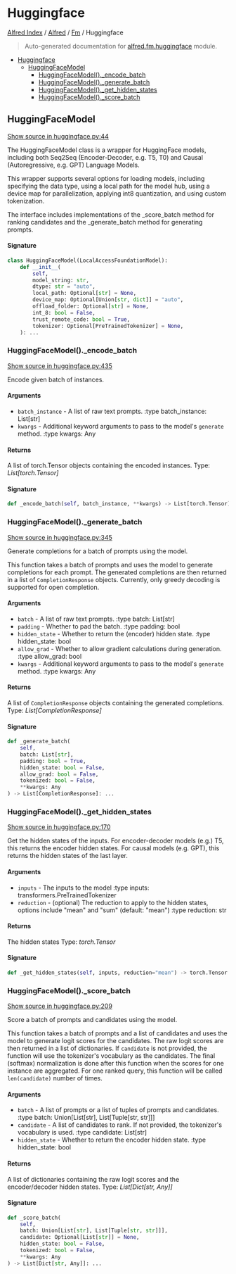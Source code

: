# Huggingface

[Alfred Index](../../README.md#alfred-index) / [Alfred](../index.md#alfred) / [Fm](./index.md#fm) / Huggingface

> Auto-generated documentation for [alfred.fm.huggingface](../../../alfred/fm/huggingface.py) module.

- [Huggingface](#huggingface)
  - [HuggingFaceModel](#huggingfacemodel)
    - [HuggingFaceModel()._encode_batch](#huggingfacemodel()_encode_batch)
    - [HuggingFaceModel()._generate_batch](#huggingfacemodel()_generate_batch)
    - [HuggingFaceModel()._get_hidden_states](#huggingfacemodel()_get_hidden_states)
    - [HuggingFaceModel()._score_batch](#huggingfacemodel()_score_batch)

## HuggingFaceModel

[Show source in huggingface.py:44](../../../alfred/fm/huggingface.py#L44)

The HuggingFaceModel class is a wrapper for HuggingFace models,
including both Seq2Seq (Encoder-Decoder, e.g. T5, T0) and Causal
(Autoregressive, e.g. GPT) Language Models.

This wrapper supports several options for loading models, including
specifying the data type, using a local path for the model hub, using
 a device map for parallelization, applying int8 quantization, and
 using custom tokenization.

The interface includes implementations of the _score_batch method
for ranking candidates and the _generate_batch method for generating prompts.

#### Signature

```python
class HuggingFaceModel(LocalAccessFoundationModel):
    def __init__(
        self,
        model_string: str,
        dtype: str = "auto",
        local_path: Optional[str] = None,
        device_map: Optional[Union[str, dict]] = "auto",
        offload_folder: Optional[str] = None,
        int_8: bool = False,
        trust_remote_code: bool = True,
        tokenizer: Optional[PreTrainedTokenizer] = None,
    ): ...
```

### HuggingFaceModel()._encode_batch

[Show source in huggingface.py:435](../../../alfred/fm/huggingface.py#L435)

Encode given batch of instances.

#### Arguments

- `batch_instance` - A list of raw text prompts.
:type batch_instance: List[str]
- `kwargs` - Additional keyword arguments to pass to the model's `generate` method.
:type kwargs: Any

#### Returns

A list of torch.Tensor objects containing the encoded instances.
Type: *List[torch.Tensor]*

#### Signature

```python
def _encode_batch(self, batch_instance, **kwargs) -> List[torch.Tensor]: ...
```

### HuggingFaceModel()._generate_batch

[Show source in huggingface.py:345](../../../alfred/fm/huggingface.py#L345)

Generate completions for a batch of prompts using the model.

This function takes a batch of prompts and uses the model to generate
completions for each prompt.
The generated completions are then returned in a list of `CompletionResponse` objects.
Currently, only greedy decoding is supported for open completion.

#### Arguments

- `batch` - A list of raw text prompts.
:type batch: List[str]
- `padding` - Whether to pad the batch.
:type padding: bool
- `hidden_state` - Whether to return the (encoder) hidden state.
:type hidden_state: bool
- `allow_grad` - Whether to allow gradient calculations during generation.
:type allow_grad: bool
- `kwargs` - Additional keyword arguments to pass to the model's `generate` method.
:type kwargs: Any

#### Returns

A list of `CompletionResponse` objects containing the generated completions.
Type: *List[CompletionResponse]*

#### Signature

```python
def _generate_batch(
    self,
    batch: List[str],
    padding: bool = True,
    hidden_state: bool = False,
    allow_grad: bool = False,
    tokenized: bool = False,
    **kwargs: Any
) -> List[CompletionResponse]: ...
```

### HuggingFaceModel()._get_hidden_states

[Show source in huggingface.py:170](../../../alfred/fm/huggingface.py#L170)

Get the hidden states of the inputs.
For encoder-decoder models (e.g.) T5, this returns the encoder hidden states.
For causal models (e.g. GPT), this returns the hidden states of the last layer.

#### Arguments

- `inputs` - The inputs to the model
:type inputs: transformers.PreTrainedTokenizer
- `reduction` - (optional) The reduction to apply to the hidden states, options include "mean" and "sum" (default: "mean")
:type reduction: str

#### Returns

The hidden states
Type: *torch.Tensor*

#### Signature

```python
def _get_hidden_states(self, inputs, reduction="mean") -> torch.Tensor: ...
```

### HuggingFaceModel()._score_batch

[Show source in huggingface.py:209](../../../alfred/fm/huggingface.py#L209)

Score a batch of prompts and candidates using the model.

This function takes a batch of prompts and a list of candidates and uses the model to generate
logit scores for the candidates. The raw logit scores are then returned in a list of dictionaries.
If `candidate` is not provided, the function will use the tokenizer's vocabulary as the candidates.
The final (softmax) normalization is done after this function when the scores for one instance
are aggregated.
For one ranked query, this function will be called `len(candidate)` number of times.

#### Arguments

- `batch` - A list of prompts or a list of tuples of prompts and candidates.
:type batch: Union[List[str], List[Tuple[str, str]]]
- `candidate` - A list of candidates to rank. If not provided, the tokenizer's vocabulary is used.
:type candidate: List[str]
- `hidden_state` - Whether to return the encoder hidden state.
:type hidden_state: bool

#### Returns

A list of dictionaries containing the raw logit scores and the encoder/decoder hidden states.
Type: *List[Dict[str, Any]]*

#### Signature

```python
def _score_batch(
    self,
    batch: Union[List[str], List[Tuple[str, str]]],
    candidate: Optional[List[str]] = None,
    hidden_state: bool = False,
    tokenized: bool = False,
    **kwargs: Any
) -> List[Dict[str, Any]]: ...
```